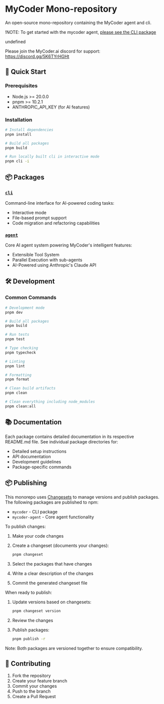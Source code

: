 # MyCoder Mono-repository

An open-source mono-repository containing the MyCoder agent and cli.

!NOTE: To get started with the mycoder agent, [please see the CLI package](packages/cli)

undefined

Please join the MyCoder.ai discord for support: https://discord.gg/5K6TYrHGHt

## 🚀 Quick Start

### Prerequisites

- Node.js >= 20.0.0
- pnpm >= 10.2.1
- ANTHROPIC_API_KEY (for AI features)

### Installation

```bash
# Install dependencies
pnpm install

# Build all packages
pnpm build

# Run locally built cli in interactive mode
pnpm cli -i
```

## 📦 Packages

### [`cli`](packages/cli)

Command-line interface for AI-powered coding tasks:

- Interactive mode
- File-based prompt support
- Code migration and refactoring capabilities

### [`agent`](packages/agent)

Core AI agent system powering MyCoder's intelligent features:

- Extensible Tool System
- Parallel Execution with sub-agents
- AI-Powered using Anthropic's Claude API

## 🛠 Development

### Common Commands

```bash
# Development mode
pnpm dev

# Build all packages
pnpm build

# Run tests
pnpm test

# Type checking
pnpm typecheck

# Linting
pnpm lint

# Formatting
pnpm format

# Clean build artifacts
pnpm clean

# Clean everything including node_modules
pnpm clean:all
```

## 📚 Documentation

Each package contains detailed documentation in its respective README.md file. See individual package directories for:

- Detailed setup instructions
- API documentation
- Development guidelines
- Package-specific commands

## 📦 Publishing

This monorepo uses [Changesets](https://github.com/changesets/changesets) to manage versions and publish packages. The following packages are published to npm:

- `mycoder` - CLI package
- `mycoder-agent` - Core agent functionality

To publish changes:

1. Make your code changes
2. Create a changeset (documents your changes):

   ```bash
   pnpm changeset
   ```

3. Select the packages that have changes
4. Write a clear description of the changes
5. Commit the generated changeset file

When ready to publish:

1. Update versions based on changesets:

   ```bash
   pnpm changeset version
   ```

2. Review the changes
3. Publish packages:

   ```bash
   pnpm publish -r
   ```

Note: Both packages are versioned together to ensure compatibility.

## 🤝 Contributing

1. Fork the repository
2. Create your feature branch
3. Commit your changes
4. Push to the branch
5. Create a Pull Request
